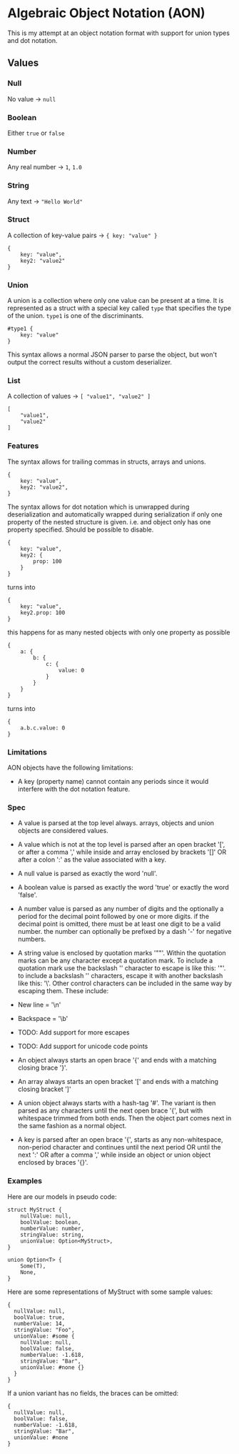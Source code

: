 # Algebraic Object Notation (AON)

This is my attempt at an object notation format with support for union types and
dot notation.

## Values

### Null

No value -> `null`

### Boolean

Either `true` or `false`

### Number

Any real number -> `1`, `1.0`

### String

Any text -> `"Hello World"`

### Struct

A collection of key-value pairs -> `{ key: "value" }`

```
{
    key: "value",
    key2: "value2"
}
```

### Union

A union is a collection where only one value can be present at a time. It is represented as a struct with a special key called `type` that specifies the type of the union.
`type1` is one of the discriminants.

```
#type1 {
    key: "value"
}
```

This syntax allows a normal JSON parser to parse the object, but won't output the correct results without a custom deserializer.

### List

A collection of values -> `[ "value1", "value2" ]`

```
[
    "value1",
    "value2"
]
```

### Features

The syntax allows for trailing commas in structs, arrays and unions.

```
{
    key: "value",
    key2: "value2",
}
```

The syntax allows for dot notation which is unwrapped during deserialization and
automatically wrapped during serialization if only one property of the nested
structure is given. i.e. and object only has one property specified. Should be
possible to disable.

```
{
    key: "value",
    key2: {
        prop: 100
    }
}
```

turns into

```
{
    key: "value",
    key2.prop: 100
}
```

this happens for as many nested objects with only one property as possible

```
{
    a: {
        b: {
            c: {
                value: 0
            }
        }
    }
}
```

turns into

```
{
    a.b.c.value: 0
}
```

### Limitations

AON objects have the following limitations:

- A key (property name) cannot contain any periods since it would interfere with
  the dot notation feature.

### Spec

- A value is parsed at the top level always. arrays, objects and union objects
are considered values.

- A value which is not at the top level is parsed after an open bracket '[', or
after a comma ',' while inside and array enclosed by brackets '[]' OR after a
colon ':' as the value associated with a key.

- A null value is parsed as exactly the word 'null'.
- A boolean value is parsed as exactly the word 'true' or exactly the word
'false'.
- A number value is parsed as any number of digits and the optionally a period
for the decimal point followed by one or more digits. if the decimal point is
omitted, there must be at least one digit to be a valid number. the number can
optionally be prefixed by a dash '-' for negative numbers.
- A string value is enclosed by quotation marks '""'. Within the quotation marks
  can be any character except a quotation mark. To include a
quotation mark use the backslash '\' character to escape is like this: '\"'. to
include a backslash '\' characters, escape it with another backslash like this:
'\\'. Other control characters can be included in the same way by escaping them.
These include:
- New line = '\n'
- Backspace = '\b'
- TODO: Add support for more escapes
- TODO: Add support for unicode code points

- An object always starts an open brace '{' and ends
  with a matching closing brace '}'.

- An array always starts an open bracket '\[' and ends
  with a matching closing bracket '\]'

- A union object always starts with a hash-tag '#'. The variant is then parsed
as any characters until the next open brace '{', but with whitespace trimmed from
both ends. Then the object part comes next in the same fashion as a normal
object.

- A key is parsed after an open brace '{', starts as any non-whitespace, non-period character
and continues until the next period OR until the next ':' OR after a comma ','
while inside an object or union object enclosed by braces '{}'.

### Examples

Here are our models in pseudo code:

```
struct MyStruct {
    nullValue: null,
    boolValue: boolean,
    numberValue: number,
    stringValue: string,
    unionValue: Option<MyStruct>,
}

union Option<T> {
    Some(T),
    None,
}
```

Here are some representations of MyStruct with some sample values:

```aon
{
  nullValue: null,
  boolValue: true,
  numberValue: 14,
  stringValue: "Foo",
  unionValue: #some {
    nullValue: null,
    boolValue: false,
    numberValue: -1.618,
    stringValue: "Bar",
    unionValue: #none {}
  }
}
```

If a union variant has no fields, the braces can be omitted:

```aon
{
  nullValue: null,
  boolValue: false,
  numberValue: -1.618,
  stringValue: "Bar",
  unionValue: #none
}
```
